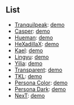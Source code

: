 ## List
- [Tranquilpeak](https://github.com/LouisBarranqueiro/tranquilpeak-hexo-theme): [demo](http://louisbarranqueiro.github.io/tranquilpeak-hexo-theme/)
- [Casper](https://github.com/kywk/hexo-theme-casper): [demo](http://kywk.github.io/hexo-theme-casper/)
- [Hueman](https://github.com/ppoffice/hexo-theme-hueman): [demo](http://blog.zhangruipeng.me/hexo-theme-hueman/)
- [HeXadillaX](https://github.com/XadillaX/hexadillax): [demo](https://xcoder.in/)
- [Kael](https://github.com/yuche/hexo-theme-kael): [demo](http://yuche.me/)
- [Lingyu](https://github.com/LingyuCoder/lingyu-theme): [demo](http://lingyu.wang)
- [Yilia](https://github.com/litten/hexo-theme-yilia): [demo](http://litten.github.io/)
- [Transparent](https://github.com/bingli8882/hexo-theme-transparent): [demo](http://binglispace.com/)
- [TKL](https://github.com/SuperKieran/TKL): [demo](http://go.kieran.top/)
- [Persona Color](https://github.com/heruoxin/hexo-persona-color): [demo](https://www.1ittlecup.com/)
- [Persona Dark](https://github.com/thiagopnts/hexo-persona-dark): [demo](http://thiago.me/hexo-persona-dark/)
- [NexT](https://github.com/iissnan/hexo-theme-next): [demo](http://notes.iissnan.com/)
